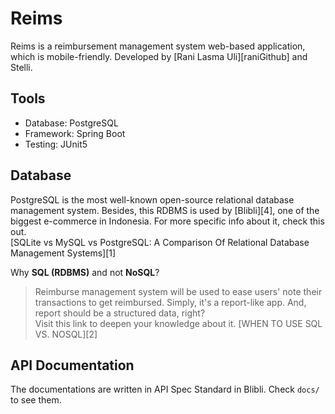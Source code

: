 # Reims
Reims is a reimbursement management system web-based application, which is mobile-friendly. 
Developed by [Rani Lasma Uli][raniGithub] and Stelli.

## Tools
  - Database: PostgreSQL
  - Framework: Spring Boot
  - Testing: JUnit5


## Database
PostgreSQL is the most well-known open-source relational database management system. Besides, this RDBMS is used by [Blibli][4], one of the biggest e-commerce in Indonesia. For more specific info about it, check this out. <br>
[SQLite vs MySQL vs PostgreSQL: A Comparison Of Relational Database Management Systems][1]

Why **SQL (RDBMS)** and not **NoSQL**? <br>
> Reimburse management system will be used to ease users' note their transactions to get reimbursed. Simply, it's a report-like app. And, report should be a structured data, right?<br>
> Visit this link to deepen your knowledge about it. [WHEN TO USE SQL VS. NOSQL][2]

## API Documentation
The documentations are written in API Spec Standard in Blibli. Check `docs/` to see them.